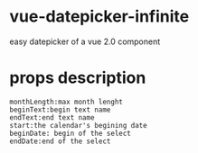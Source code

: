# vue-datepicker-infinite
easy datepicker of a vue 2.0 component

# props description
	monthLength:max month lenght
	beginText:begin text name
	endText:end text name
	start:the calendar's begining date
	beginDate: begin of the select
	endDate:end of the select
